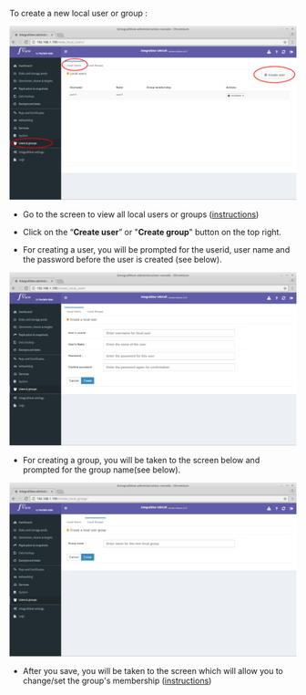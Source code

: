 To create a new local user or group :

![Creating a local user or group](../img/creating_user_group.png)

- Go to the screen to view all local users or groups ([instructions](viewing_users_groups.md))

- Click on the “**Create user**” or "**Create group**" button on the top right.

- For creating a user, you will be prompted for the userid, user name and the password before the user is created (see below).

![Creating a local user ](../img/creating_user.png)

- For creating a group, you will be taken to the screen below and prompted for the group name(see below).

![Creating a local group ](../img/creating_group.png)

- After you save, you will be taken to the screen which will allow you to change/set the group's membership ([instructions](change_group_users.md))

